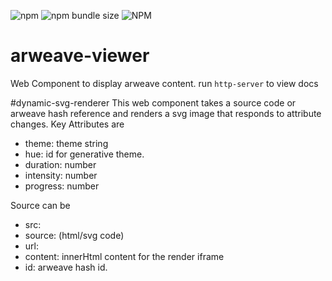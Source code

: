 ![npm](https://img.shields.io/npm/v/arweave-viewer)
![npm bundle size](https://img.shields.io/bundlephobia/min/arweave-viewer)
![NPM](https://img.shields.io/npm/l/arweave-viewer)

# arweave-viewer
Web Component to display arweave content.
run `http-server` to view docs

#dynamic-svg-renderer
This web component takes a source code or arweave hash reference and renders a svg image that responds to attribute changes. Key Attributes are
- theme: theme string
- hue: id for generative theme.
- duration: number
- intensity: number
- progress: number

Source can be
- src: 
- source: (html/svg code)
- url: 
- content: innerHtml content for the render iframe
- id: arweave hash id.

